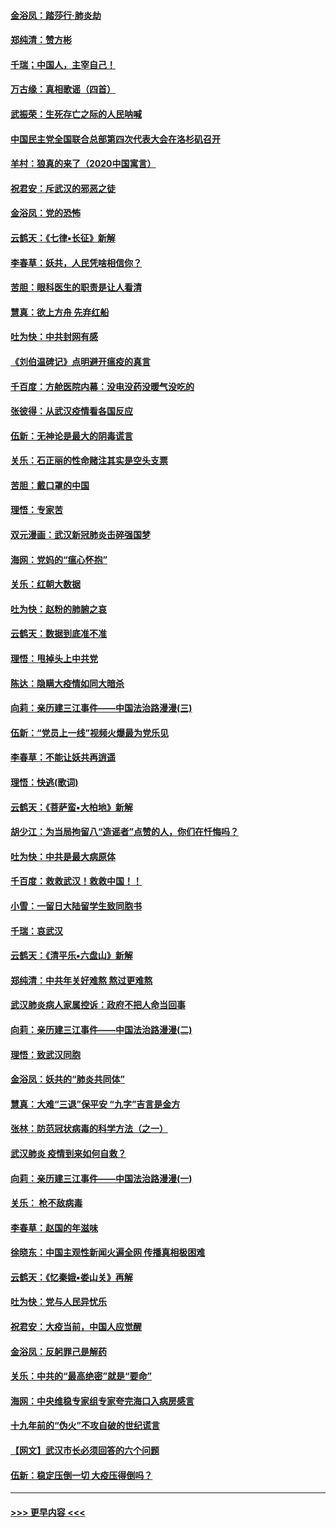 #### [金浴凤：踏莎行‧肺炎劫](../pages/nsc993/n11858227.md?t=02102102) 
#### [郑纯清：赞方彬](../pages/nsc993/n11856803.md?t=02102102) 
#### [千瑞；中国人，主宰自己！](../pages/nsc993/n11856793.md?t=02102102) 
#### [万古缘：真相歌谣（四首）](../pages/nsc993/n11856263.md?t=02102102) 
#### [武振荣：生死存亡之际的人民呐喊](../pages/nsc993/n11856256.md?t=02102102) 
#### [中国民主党全国联合总部第四次代表大会在洛杉矶召开](../pages/nsc993/n11856344.md?t=02102102) 
#### [羊村：狼真的来了（2020中国寓言）](../pages/nsc993/n11856229.md?t=02102102) 
#### [祝君安：斥武汉的邪恶之徒](../pages/nsc993/n11855861.md?t=02102102) 
#### [金浴凤：党的恐怖](../pages/nsc993/n11855849.md?t=02102102) 
#### [云鹤天：《七律▪长征》新解](../pages/nsc993/n11855479.md?t=02102102) 
#### [李春草：妖共，人民凭啥相信你？](../pages/nsc993/n11855196.md?t=02102102) 
#### [苦胆：眼科医生的职责是让人看清](../pages/nsc993/n11853840.md?t=02102102) 
#### [慧真：欲上方舟 先弃红船](../pages/nsc993/n11853483.md?t=02102102) 
#### [吐为快：中共封网有感](../pages/nsc993/n11852575.md?t=02102102) 
#### [《刘伯温碑记》点明避开瘟疫的真言](../pages/nsc993/n11852128.md?t=02102102) 
#### [千百度：方舱医院内幕：没电没药没暖气没吃的](../pages/nsc993/n11850211.md?t=02102102) 
#### [张彼得：从武汉疫情看各国反应](../pages/nsc993/n11850102.md?t=02102102) 
#### [伍新：无神论是最大的阴毒谎言](../pages/nsc993/n11846129.md?t=02102102) 
#### [关乐：石正丽的性命赌注其实是空头支票](../pages/nsc993/n11846109.md?t=02102102) 
#### [苦胆：戴口罩的中国](../pages/nsc993/n11845576.md?t=02102102) 
#### [理悟：专家苦](../pages/nsc993/n11845564.md?t=02102102) 
#### [双元漫画：武汉新冠肺炎击碎强国梦](../pages/nsc993/n11843320.md?t=02102102) 
#### [海网：党妈的“瘟心怀抱”](../pages/nsc993/n11840740.md?t=02102102) 
#### [关乐：红朝大数据](../pages/nsc993/n11840675.md?t=02102102) 
#### [吐为快：赵粉的肺腑之哀](../pages/nsc993/n11840618.md?t=02102102) 
#### [云鹤天：数据到底准不准](../pages/nsc993/n11840325.md?t=02102102) 
#### [理悟：甩掉头上中共党](../pages/nsc993/n11838826.md?t=02102102) 
#### [陈达：隐瞒大疫情如同大暗杀](../pages/nsc993/n11838771.md?t=02102102) 
#### [向莉：亲历建三江事件——中国法治路漫漫(三)](../pages/nsc993/n11831825.md?t=02102102) 
#### [伍新：“党员上一线”视频火爆最为党乐见](../pages/nsc993/n11838200.md?t=02102102) 
#### [李春草：不能让妖共再逍遥](../pages/nsc993/n11838102.md?t=02102102) 
#### [理悟：快逃(歌词)](../pages/nsc993/n11838083.md?t=02102102) 
#### [云鹤天：《菩萨蛮▪大柏地》新解](../pages/nsc993/n11838059.md?t=02102102) 
#### [胡少江：为当局拘留八“造谣者”点赞的人，你们在忏悔吗？](../pages/nsc993/n11836801.md?t=02102102) 
#### [吐为快：中共是最大病原体](../pages/nsc993/n11836748.md?t=02102102) 
#### [千百度：救救武汉！救救中国！！](../pages/nsc993/n11836145.md?t=02102102) 
#### [小雪：一留日大陆留学生致同胞书](../pages/nsc993/n11834624.md?t=02102102) 
#### [千瑞：哀武汉](../pages/nsc993/n11833647.md?t=02102102) 
#### [云鹤天：《清平乐▪六盘山》新解](../pages/nsc993/n11833611.md?t=02102102) 
#### [郑纯清：中共年关好难熬 熬过更难熬](../pages/nsc993/n11833489.md?t=02102102) 
#### [武汉肺炎病人家属控诉：政府不把人命当回事](../pages/nsc993/n11833205.md?t=02102102) 
#### [向莉：亲历建三江事件——中国法治路漫漫(二)](../pages/nsc993/n11829102.md?t=02102102) 
#### [理悟：致武汉同胞](../pages/nsc993/n11831522.md?t=02102102) 
#### [金浴凤：妖共的“肺炎共同体”](../pages/nsc993/n11829448.md?t=02102102) 
#### [慧真：大难“三退”保平安 “九字”吉言是金方](../pages/nsc993/n11829501.md?t=02102102) 
#### [张林：防范冠状病毒的科学方法（之一）](../pages/nsc993/n11828618.md?t=02102102) 
#### [武汉肺炎 疫情到来如何自救？](../pages/nsc993/n11827632.md?t=02102102) 
#### [向莉：亲历建三江事件——中国法治路漫漫(一)](../pages/nsc993/n11827190.md?t=02102102) 
#### [关乐： 枪不敌病毒](../pages/nsc993/n11826746.md?t=02102102) 
#### [李春草：赵国的年滋味](../pages/nsc993/n11826321.md?t=02102102) 
#### [徐晓东：中国主观性新闻火遍全网 传播真相极困难](../pages/nsc993/n11826508.md?t=02102102) 
#### [云鹤天：《忆秦娥▪娄山关》再解](../pages/nsc993/n11824682.md?t=02102102) 
#### [吐为快：党与人民异忧乐](../pages/nsc993/n11824660.md?t=02102102) 
#### [祝君安：大疫当前，中国人应觉醒](../pages/nsc993/n11821946.md?t=02102102) 
#### [金浴凤：反躬罪己是解药](../pages/nsc993/n11820280.md?t=02102102) 
#### [关乐：中共的“最高绝密”就是“要命”](../pages/nsc993/n11816946.md?t=02102102) 
#### [海网：中央维稳专家组专家夸完海口入病房感言](../pages/nsc993/n11815138.md?t=02102102) 
#### [十九年前的“伪火”不攻自破的世纪谎言](../pages/nsc993/n11813238.md?t=02102102) 
#### [【网文】武汉市长必须回答的六个问题](../pages/nsc993/n11813848.md?t=02102102) 
#### [伍新：稳定压倒一切 大疫压得倒吗？](../pages/nsc993/n11812634.md?t=02102102) 

----
#### [ >>> 更早内容 <<< ](../indexes/nsc993-earlier.md)
